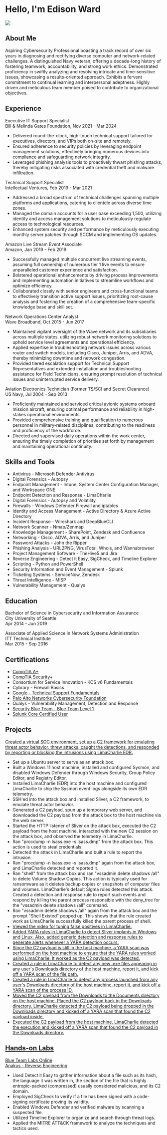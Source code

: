 # Hello, I'm Edison Ward
<a href="https://www.linkedin.com/in/edisonward/"><img src="https://img.shields.io/badge/-LinkedIn-0072b1?&style=for-the-badge&logo=linkedin&logoColor=white" /></a>

## About Me

Aspiring Cybersecurity Professional boasting a track record of over six years in diagnosing and rectifying diverse computer and network-related challenges. A distinguished Navy veteran, offering a decade-long history of fostering teamwork, accountability, and strong work ethics. Demonstrated proficiency in swiftly analyzing and resolving intricate and time-sensitive issues, showcasing a results-oriented approach. Exhibits a fervent commitment to continual learning and interpersonal adeptness. Highly driven and meticulous team member poised to contribute to organizational objectives.

## Experience

Executive IT Support Specialist
<br> Bill & Melinda Gates Foundation, Nov 2021 - Mar 2024

-	Delivered round-the-clock, high-touch technical support tailored for executives, directors, and VIPs both on-site and remotely.
-	Ensured adherence to security policies by leveraging endpoint management solutions, effectively bringing numerous devices into compliance and safeguarding network integrity.
-	Leveraged phishing analysis tools to proactively thwart phishing attacks, thereby mitigating risks associated with credential theft and malware infiltration.

Technical Support Specialist
<br> Intellectual Ventures, Feb 2019 - Mar 2021

-	Addressed a broad spectrum of technical challenges spanning multiple platforms and applications, catering to clientele across diverse time zones.
-	Managed the domain accounts for a user base exceeding 1,500, utilizing identity and access management solutions to meticulously regulate access to technological resources.
-	Enhanced system security and performance by meticulously executing monthly server patches through SCCM and implementing OS updates.

Amazon Live Stream Event Associate
<br> Amazon, Jan 2019 - Feb 2019

-	Successfully managed multiple concurrent live streaming events, assuming full ownership of numerous tier 1 live events to ensure unparalleled customer experience and satisfaction.
-	Bolstered operational enhancements by driving process improvements and implementing automation initiatives to streamline workflows and optimize efficiency.
-	Collaborated closely with senior engineers and cross-functional teams to effectively transition active support issues, prioritizing root-cause analysis and fostering the creation of a comprehensive team-specific knowledge base and skill set.

Network Operations Center Analyst
<br> Wave Broadband, Oct 2015 - Jun 2017

-	Maintained vigilant oversight of the Wave network and its subsidiaries across multiple states, utilizing robust network monitoring solutions to uphold service level agreements and operational efficiency.
-	Applied expertise in troubleshooting network issues across various router and switch models, including Cisco, Juniper, Arris, and ADVA, thereby minimizing downtime and network congestion.
-	Provided tiered escalation support for Technical Support Representatives and extended installation and troubleshooting assistance for Field Technicians, ensuring prompt resolution of technical issues and uninterrupted service delivery.

Aviation Electronics Technician (Former TS/SCI and Secret Clearance)
<br> US Navy, Jul 2004 - Sep 2013

- Proficiently maintained and serviced critical avionic systems onboard mission aircraft, ensuring optimal performance and reliability in high-stakes operational environments.
- Provided comprehensive training and qualification to numerous personnel in military-related disciplines, contributing to the readiness and proficiency of the workforce.
- Directed and supervised daily operations within the work center, ensuring the timely completion of priorities set forth by management and maintaining operational continuity.

## Skills and Tools

- Antivirus - Microsoft Defender Antivirus
- Digital Forensics - Autopsy
- Endpoint Management - Intune, System Center Configuration Manager, and Workspace ONE
- Endpoint Detection and Response - LimaCharlie
- Digital Forensics - Autopsy and Volatility
- Firewalls - Windows Defender Firewall and iptables
- Identity and Access Management - Active Directory & Azure Active Directory
- Incident Response - Wireshark and DeepBlueCLI
- Network Scanner - Nmap/Zenmap
- Knowledge Management - SharePoint, Zendesk and Confluence
- Networking - Cisco, ADVA, Arris, and Juniper
- Password Attacks - John the Ripper
- Phishing Analysis - URL2PNG, VirusTotal, Whois, and Wannabrowser
- Project Management Software - TheHive5 and Jira
- Reverse Engineering - Detect it Easy, SigCheck, and Timeline Explorer
- Scripting - Python and PowerShell
- Security Information and Event Management - Splunk
- Ticketing Systems - ServiceNow, Zendesk
- Threat Intelligence - MISP
- Vulnerability Management - Qualys

## Education

Bachelor of Science in Cybersecurity and Information Assurance
<br>City University of Seattle
<br>Apr 2014 - Jun 2019

Associate of Applied Science in Network Systems Administration
<br>ITT Technical Institute
<br>Mar 2015 - Sep 2016

## Certifications

- <a href="https://www.credly.com/badges/f61f9bc7-b044-4be5-ab73-b5c304597854/public_url">CompTIA A+</a>
- <a href="https://www.credly.com/badges/cff68502-f364-493f-b028-9cc492076d05/public_url">CompTIA Security+</a>
- Consortium for Service Innovation - KCS v6 Fundamentals
- Cybrary - Firewall Basics
- <a href="https://www.coursera.org/account/accomplishments/verify/53XN438CZMC5">Google - Technical Support Fundamentals</a>
- <a href="https://www.coursera.org/account/accomplishments/verify/RH4P8BV7F2WX">Palo Alto Networks Cybersecurity Foundation</a>
- Qualys - Vulnerability Management, Detection and Response
- <a href="https://www.credly.com/badges/f85d4be6-6aff-4abc-abf5-294f9105fa9a/public_url">Security Blue Team - Blue Team Level 1</a>
- <a href="https://www.credly.com/badges/30787a57-9ccc-4255-a608-e6f2fd96cd71/public_url">Splunk Core Certified User</a>

## Projects

<a href="https://blog.ecapuano.com/p/so-you-want-to-be-a-soc-analyst-intro?utm_source=direct&utm_campaign=post&utm_medium=web&triedRedirect=true">Created a virtual SOC environment, set up a C2 framework for emulating threat actor behavior, threw attacks, caught the detections, and responded by reporting or blocking the intrusions using LimaCharlie EDR.</a>

- Set up a Ubuntu server to serve as an attack box.
- Built a Windows 11 host machine, installed and configured Sysmon, and disabled Windows Defender through Windows Security, Group Policy Editor, and Registry Editor.
- Installed LimaCharlie (EDR) into the host machine and configured LimaCharlie to ship the Sysmon event logs alongside its own EDR telemetry.
- SSH'ed into the attack box and installed Sliver, a C2 framework, to emulate threat actor behavior.
- Generated a C2 payload, spun up a temporary web server, and downloaded the C2 payload from the attack box to the host machine via the web server.
- Started the HTTP listener of Sliver on the attack box, executed the C2 payload from the host machine, interacted with the new C2 session on the attack box, and observed the telemetry in LimaCharlie.
- Ran "procdump -n lsass.exe -s lsass.dmp" from the attack box. This action is used to steal credentials.
- Detected the attack in LimaCharlie and built a rule to report the intrusion.
- Ran "procdump -n lsass.exe -s lsass.dmp" again from the attack box, and LimaCharlie detected and reported it.
- Ran "shell" from the attack box and ran "vssadmin delete shadows /all" to delete Volume Shadow Copies. This action is typically used for ransomware as it deletes backup copies or snapshots of computer files and volumes. LimaCharlie's default Sigma rules detected this attack. Created a detection and response rule to report such events and respond by killing the parent process responsible with the deny_tree for the "vssadmin delete shadows /all" command.
- Ran "vssadmin delete shadows /all" again from the attack box and the prompt "Shell Existed" popped up. This shows that the rule created work as LimaCharlie successfully killed the parent process of shell.
- <a href="https://blog.ecapuano.com/p/so-you-want-to-be-a-soc-analyst-part-54f?triedRedirect=true">Viewed the video for tuning false positives in LimaCharlie.
- Added YARA rules in LimaCharlie to detect Sliver implants in Windows and Linux. Also, added generic detection and response rules to generate alerts whenever a YARA detection occurs.
- Since the C2 payload is still in the host machine, a YARA scan was performed on the host machine to ensure that the YARA rules worked using LimaCharlie. It worked as the C2 payload was detected.
- Created a rule in LimaCharlie to detect any new .exe files appearing in any user's Downloads directory of the host machine, report it, and kick off a YARA scan of the file path.
- Created a rule in LimaCharlie to detect any process launched from any user's Downloads directory of the host machine, report it, and kick off a YARA scan of the process ID.
- Moved the C2 payload from the Downloads to the Documents directory on the host machine. Placed the C2 payload back in the Downloads directory. LimaCharlie detected the C2 payload being dropped in the Downloads directory and kicked off a YARA scan that found the C2 payload inside.
- Executed the C2 payload from the host machine. LimaCharlie detected the execution and kicked off a YARA scan that found the C2 payload in the Downloads directory.

## Hands-on Labs

Blue Team Labs Online
<br><a href="https://blueteamlabs.online/achievement/share/75272/203">Anakus - Reverse Engineering</a>

- Used Detect it Easy to gather information about a file such as its hash, the language it was written in, the section of the file that is highly entropic-packed (compressed) usually considered malicious, and its C2 domain.
- Employed SigCheck to verify if a file has been signed with a code-signing certificate proving its validity.
- Enabled Windows Defender and verified malware by scanning a suspected file.
- Utilized Timeline Explorer to organize and search through threat logs.
- Applied the MITRE ATT&CK framework to analyze the techniques and tactics used. 
